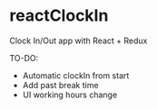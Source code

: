 # reactClockIn
Clock In/Out app with React + Redux

TO-DO:
- Automatic clockIn from start
- Add past break time
- UI working hours change
